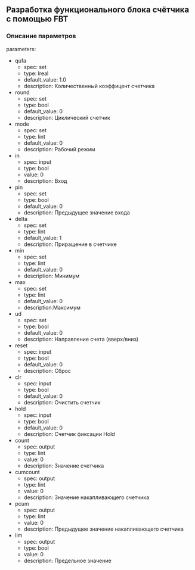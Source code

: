 ## Разработка функционального блока счётчика с помощью FBT

### Описание параметров
parameters:
- qufa
    * spec: set
    * type: lreal
    * default_value: 1.0
    * description: Количественный коэффицент счетчика
- round 
    * spec: set
    * type: bool 
    * default_value: 0
    * description: Циклический счетчик
- mode
    * spec: set
    * type: lint
    * default_value: 0
    * description: Рабочий режим
- in
    * spec: input
    * type: bool
    * value: 0
    * description: Вход
- pin
    * spec: set
    * type: bool
    * default_value: 0
    * description: Предыдущее значение входа
- delta
    * spec: set
    * type: lint
    * default_value: 1
    * description: Приращение в счетчике
- min
    * spec: set
    * type: lint
    * default_value: 0
    * description: Минимум
- max
    * spec: set
    * type: lint
    * default_value: 0
    * description:Максимум
- ud
    * spec: set
    * type: bool
    * default_value: 0
    * description: Направление счета (вверх/вниз)
- reset
    * spec: input
    * type: bool
    * default_value: 0
    * description: Сброс
- clr
    * spec: input
    * type: bool
    * default_value: 0
    * description: Очистить счетчик
- hold
    * spec: input
    * type: bool
    * default_value: 0
    * description: Счетчик фиксации Hold
- count
    * spec: output
    * type: lint
    * value: 0
    * description: Значение счетчика
- cumcount
    * spec: output
    * type: lint
    * value: 0
    * description: Значение накапливающего счетчика
- pcum
    * spec: output
    * type: lint
    * value: 0
    * description: Предыдущее значение накапливающего счетчика
- lim
    * spec: output
    * type: bool
    * value: 0 
    * description: Предельное значение